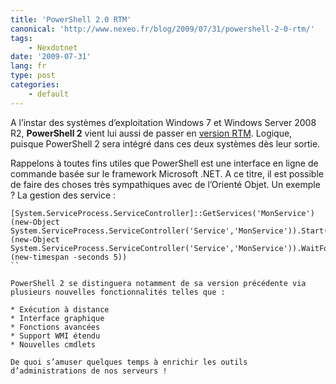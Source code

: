```yaml
---
title: 'PowerShell 2.0 RTM'
canonical: 'http://www.nexeo.fr/blog/2009/07/31/powershell-2-0-rtm/'
tags:
    - Nexdotnet
date: '2009-07-31'
lang: fr
type: post
categories:
    - default
---
```


A l’instar des systèmes d’exploitation Windows 7 et Windows Server 2008 R2, **PowerShell 2** vient lui aussi de passer en [version RTM](http://blogs.technet.com/powershell/archive/2009/07/28/windows-powershell-2-0-est-rtm.aspx). Logique, puisque PowerShell 2 sera intégré dans ces deux systèmes dès leur sortie.

Rappelons à toutes fins utiles que PowerShell est une interface en ligne de commande basée sur le framework Microsoft .NET. A ce titre, il est possible de faire des choses très sympathiques avec de l’Orienté Objet. Un exemple ? La gestion des service :

```
[System.ServiceProcess.ServiceController]::GetServices('MonService') (new-Object System.ServiceProcess.ServiceController('Service','MonService')).Start() (new-Object System.ServiceProcess.ServiceController('Service','MonService')).WaitForStatus('Running',(new-timespan -seconds 5))
``

PowerShell 2 se distinguera notamment de sa version précédente via plusieurs nouvelles fonctionnalités telles que :

* Exécution à distance
* Interface graphique
* Fonctions avancées
* Support WMI étendu
* Nouvelles cmdlets

De quoi s’amuser quelques temps à enrichir les outils d’administrations de nos serveurs !
